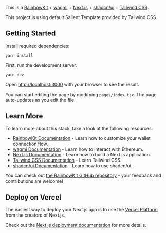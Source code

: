 This is a [RainbowKit](https://rainbowkit.com) + [wagmi](https://wagmi.sh) + [Next.js](https://nextjs.org/) + [shadcn/ui](https://ui.shadcn.com/) + [Tailwind CSS](https://tailwindcss.com/).

This project is using default Salient Template provided by Tailwind CSS.
## Getting Started

Install required dependencies: 

```bash
yarn install

```

First, run the development server:

```bash
yarn dev
```

Open [http://localhost:3000](http://localhost:3000) with your browser to see the result.

You can start editing the page by modifying `pages/index.tsx`. The page auto-updates as you edit the file.

## Learn More

To learn more about this stack, take a look at the following resources:

- [RainbowKit Documentation](https://rainbowkit.com) - Learn how to customize your wallet connection flow.
- [wagmi Documentation](https://wagmi.sh) - Learn how to interact with Ethereum.
- [Next.js Documentation](https://nextjs.org/docs) - Learn how to build a Next.js application.
- [Tailwind CSS Documentation](https://tailwindcss.com/docs/installation) - Learn Tailwind CSS.
- [shadcn/ui Documentation](https://ui.shadcn.com/docs) - Learn how to use shadcn/ui.

You can check out [the RainbowKit GitHub repository](https://github.com/rainbow-me/rainbowkit) - your feedback and contributions are welcome!

## Deploy on Vercel

The easiest way to deploy your Next.js app is to use the [Vercel Platform](https://vercel.com/new?utm_medium=default-template&filter=next.js&utm_source=create-next-app&utm_campaign=create-next-app-readme) from the creators of Next.js.

Check out the [Next.js deployment documentation](https://nextjs.org/docs/deployment) for more details.